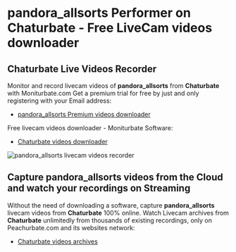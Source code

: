 # pandora_allsorts Performer on Chaturbate - Free LiveCam videos downloader

## Chaturbate Live Videos Recorder

Monitor and record livecam videos of **pandora_allsorts** from **Chaturbate** with Moniturbate.com
Get a premium trial for free by just and only registering with your Email address:
* [pandora_allsorts Premium videos downloader](https://moniturbate.com/request-demo-licence-key.html)

Free livecam videos downloader - Moniturbate Software:
* [Chaturbate videos downloader](https://moniturbate.com/moniturbate-download-software.html)

![pandora_allsorts livecam videos recorder](https://peachurnet.com/templates/moniturbate-software.png)


## Capture pandora_allsorts videos from the Cloud and watch your recordings on Streaming

Without the need of downloading a software, capture **pandora_allsorts** livecam videos from **Chaturbate** 100% online.
Watch Livecam archives from **Chaturbate** unlimitedly from thousands of existing recordings, only on Peachurbate.com and its websites network:
* [Chaturbate videos archives](https://peachurnet.com/)